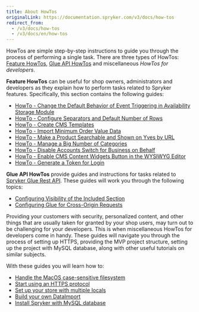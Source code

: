 ```yaml
---
title: About HowTos
originalLink: https://documentation.spryker.com/v3/docs/how-tos
redirect_from:
  - /v3/docs/how-tos
  - /v3/docs/en/how-tos
---
```


HowTos are simple step-by-step instructions to guide you through the process of performing a single task. There are three types of HowTos: [Feature HowTos](/docs/scos/dev/tutorials/202001.0/howtos/feature-howtos/about-feature-h), [Glue API HowTos](/docs/scos/dev/tutorials/202001.0/howtos/glue-api-howtos/about-glue-api-) and miscellaneous _HowTos for developers_.

**Feature HowTos** can be useful for shop owners, administrators and developers as they explain how to perform tasks related to Spryker features. Specifically, this section contains the following guides:

* [HowTo - Change the Default Behavior of Event Triggering in Availability Storage Module](/docs/scos/dev/tutorials/202001.0/howtos/ht-change-defau)
* [HowTo - Configure Separators and Default Number of Rows](/docs/scos/dev/tutorials/201903.0/howtos/feature-howtos/ht-configure-se) 
* [HowTo - Create CMS Templates](/docs/scos/dev/tutorials/202001.0/howtos/feature-howtos/cms/ht-create-cms-t)
* [HowTo - Import Minimum Order Value Data](/docs/scos/dev/tutorials/201903.0/howtos/feature-howtos/ht-import-minim)
* [HowTo - Make a Product Searchable and Shown on Yves by URL](/docs/scos/dev/tutorials/202001.0/howtos/feature-howtos/ht-make-product) 
* [HowTo - Manage a Big Number of Categories](/docs/scos/dev/tutorials/201903.0/howtos/feature-howtos/ht-manage-a-big)
* [HowTo - Disable Accounts Switch for Business on Behalf](/docs/scos/dev/tutorials/201907.0/howtos/feature-howtos/ht-disable-acco)
* [HowTo - Enable CMS Content Widgets Button in the WYSIWYG Editor](/docs/scos/dev/tutorials/201907.0/howtos/feature-howtos/cms/ht-enable-cms-c)
* [HowTo - Generate a Token for Login](/docs/scos/dev/tutorials/201907.0/howtos/feature-howtos/ht-generating-t)

**Glue API HowTos**  provide guides and instructions for tasks related to [Spryker Glue Rest API](/docs/scos/dev/glue-api/202001.0/glue-rest-api). These guides will work you through the following topics:

* [Configuring Visibility of the Included Section](/docs/scos/dev/tutorials/201903.0/howtos/glue-api-howtos/ht-configuring-)
* [Configuring Glue for Cross-Origin Requests](/docs/scos/dev/tutorials/201903.0/howtos/glue-api-howtos/ht-configuring-)

Providing your customers with security, personalized content, and other things that are usually taken for granted by your shop users, may turn out to be challenging for your developers. This is when miscellaneous HowTos for developers come in handy. These guides will navigate you through the process of setting up HTTPS, providing the MVP project structure, setting up the project with MySQL database, along with other useful tutorials on similar subjects.

With these guides you will learn how to:

* [Handle the MacOS case-sensitive filesystem](/docs/scos/dev/tutorials/202001.0/howtos/ht-case-sensiti)
* [Start using an HTTPS protocol](/docs/scos/dev/tutorials/202001.0/howtos/ht-force-https)
* [Set up your store with multiple locals](/docs/scos/dev/tutorials/202001.0/howtos/ht-setup-stores)
* [Build your own DataImport](/docs/scos/dev/developer-guides/202001.0/development-guide/back-end/data-manipulation/data-ingestion/data-importers/ht-data-import)
* [Install Spryker with MySQL database](https://documentation.spryker.com/v4/docs/ht-data-import/ht-setup-spryker-with-mysql)
